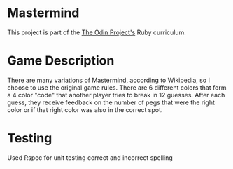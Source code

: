 # Mastermind
This project is part of the <a href="https://www.theodinproject.com/lessons/ruby-mastermind">The Odin Project's</a> Ruby curriculum.

# Game Description
There are many variations of Mastermind, according to Wikipedia, so I choose to use the original game rules. There are 6 different colors that form a 4 color "code" that another player tries to break in 12 guesses. After each guess, they receive feedback on the number of pegs that were the right color or if that right color was also in the correct spot.

# Testing 
Used Rspec for unit testing correct and incorrect spelling 